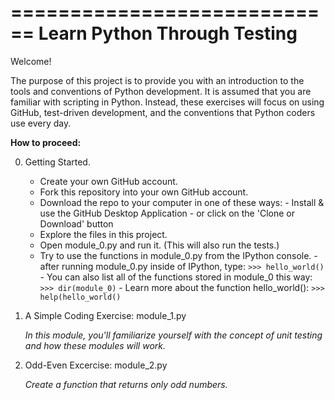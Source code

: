 ============================
Learn Python Through Testing
============================

Welcome!

The purpose of this project is to provide you with an introduction
to the tools and conventions of Python development. It is assumed that you
are familiar with scripting in Python. Instead, these exercises will focus
on using GitHub, test-driven development, and the conventions that Python
coders use every day.

**How to proceed:**

0. Getting Started.

     * Create your own GitHub account.
     * Fork this repository into your own GitHub account.
     * Download the repo to your computer in one of these ways:
            - Install & use the GitHub Desktop Application
            - or click on the 'Clone or Download' button
     * Explore the files in this project.
     * Open module_0.py and run it. (This will also run the tests.)
     * Try to use the functions in module_0.py from the IPython console.
            - after running module_0.py inside of IPython, type:
            `>>> hello_world()`
            - You can also list all of the functions stored in module_0 this way:
            `>>> dir(module_0)`
            - Learn more about the function hello_world():
            `>>> help(hello_world()`

1. A Simple Coding Exercise: module_1.py

    _In this module, you'll familiarize yourself with the concept of unit
    testing and how these modules will work._

2. Odd-Even Excercise: module_2.py

    _Create a function that returns only odd numbers._

